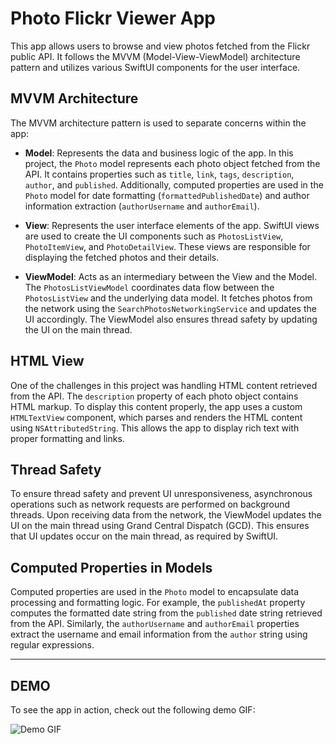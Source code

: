 # Photo Flickr Viewer App

This app allows users to browse and view photos fetched from the Flickr public API. It follows the MVVM (Model-View-ViewModel) architecture pattern and utilizes various SwiftUI components for the user interface.

## MVVM Architecture

The MVVM architecture pattern is used to separate concerns within the app:

- **Model**: Represents the data and business logic of the app. In this project, the `Photo` model represents each photo object fetched from the API. It contains properties such as `title`, `link`, `tags`, `description`, `author`, and `published`. Additionally, computed properties are used in the `Photo` model for date formatting (`formattedPublishedDate`) and author information extraction (`authorUsername` and `authorEmail`).

- **View**: Represents the user interface elements of the app. SwiftUI views are used to create the UI components such as `PhotosListView`, `PhotoItemView`, and `PhotoDetailView`. These views are responsible for displaying the fetched photos and their details.

- **ViewModel**: Acts as an intermediary between the View and the Model. The `PhotosListViewModel` coordinates data flow between the `PhotosListView` and the underlying data model. It fetches photos from the network using the `SearchPhotosNetworkingService` and updates the UI accordingly. The ViewModel also ensures thread safety by updating the UI on the main thread.

## HTML View

One of the challenges in this project was handling HTML content retrieved from the API. The `description` property of each photo object contains HTML markup. To display this content properly, the app uses a custom `HTMLTextView` component, which parses and renders the HTML content using `NSAttributedString`. This allows the app to display rich text with proper formatting and links.

## Thread Safety

To ensure thread safety and prevent UI unresponsiveness, asynchronous operations such as network requests are performed on background threads. Upon receiving data from the network, the ViewModel updates the UI on the main thread using Grand Central Dispatch (GCD). This ensures that UI updates occur on the main thread, as required by SwiftUI.

## Computed Properties in Models

Computed properties are used in the `Photo` model to encapsulate data processing and formatting logic. For example, the `publishedAt` property computes the formatted date string from the `published` date string retrieved from the API. Similarly, the `authorUsername` and `authorEmail` properties extract the username and email information from the `author` string using regular expressions.

---

## DEMO

To see the app in action, check out the following demo GIF:

![Demo GIF](Flickr-iOS-Demo/Flickr.gif)
